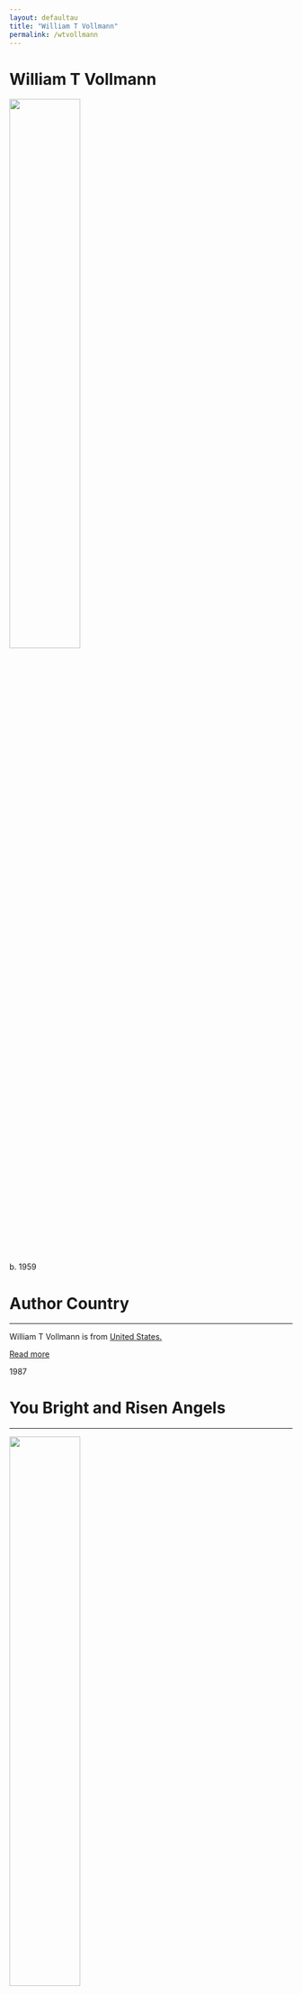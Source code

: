 ```yaml
---
layout: defaultau
title: "William T Vollmann"
permalink: /wtvollmann
---
```

<!-- partial:index.partial.html -->
<div class="content">
     <h1>William T Vollmann</h1>
    <div class="quote">
        <div><img src="https://upload.wikimedia.org/wikipedia/commons/d/d4/William_T._Vollmann_2006_%28cropped%29.jpg" height="50%" width = "50%" class="logo"></div>
    </div>
    <div class="timeline">
        <div style="padding-bottom:100px;"></div>
        <div class="block">
             <div class="date right"><p class="right"> b. 1959 </p></div>
            <div class="dot"></div>
            <div class="left first">
            <div class="author_country">
                <h1>Author Country</h1><hr>
          <div class="aclocation">  <p>William T Vollmann is from <a href="{{ site.baseurl }}/1">United States.</a></p></div>
              <div class="acreadmore">  <a href="https://en.wikipedia.org/wiki/William_T._Vollmann" target="_blank">Read more</a></div>
            </div>
            </div>
        <div class="block">
            <div class="date left"><p class="left">1987</p></div>
            <div class="dot"></div>
            <div class="right">
                <h1>You Bright and Risen Angels</h1><hr>
                <p><img src="https://upload.wikimedia.org/wikipedia/en/4/44/YouBrightAndRisenAngels.jpg" height="50%" width = "50%"></p>
                <p>
                Language: English<br/>
                Publisher: Atheneum Books<br/>
                Pub_location: New York, NY, United States<br/>
                Genre: Fiction (Novel)<br/>
                Length: 704<br/>                   </p>
            </div>
        </div>
       <div class="block">
            <div class="date right"><p class="right">1989</p></div>
            <div class="dot"></div>
            <div class="left">
                <h1>The Rainbow Stories</h1><hr>
                <p><img src="https://upload.wikimedia.org/wikipedia/en/9/98/Therainbowstories.jpg" height="50%" width = "50%"></p>
                <p>
                Language: English<br/>
                Publisher: Atheneum Books<br/>
                Pub_location: New York, NY, United States<br/>
                Genre: Fiction (Novel)<br/>
                Length: 544<br/>                   </p>
            </div>
        </div>
       <div class="block">
            <div class="date left"><p class="left">1989</p></div>
            <div class="dot"></div>
            <div class="right">
                <h1>13 Stories and 13 Epitaphs/9749</h1><hr>
                <p><img src="https://upload.wikimedia.org/wikipedia/en/c/c5/13_stories_and_13_epitaphs.jpg" height="50%" width = "50%"></p>
                <p>
                Language: English<br/>
                Publisher: Pantheon Books<br/>
                Pub_location: New York, NY, United States<br/>
                Genre: Short Stories<br/>
                Length: 318<br/>                   </p>
            </div>
        </div>
<div class="block">
            <div class="date right"><p class="right">1990</p></div>
            <div class="dot"></div>
            <div class="left">
                <h1>The Ice-Shirt</h1><hr>
                <p><img src="https://upload.wikimedia.org/wikipedia/en/c/c0/Iceshirtcvr.jpg" height="50%" width = "50%"></p>
                <p>
		Series: Volume 1 of the Seven Dreams: A Book of North American Landscapes<br/>                
		Language: English<br/>
                Publisher: Viking Press <br/>
                Pub_location: New York, NY, United States<br/>
                Genre: Fiction (Novel)<br/>
                Length: 404<br/>                   </p>
            </div>
        </div>
<div class="block">
            <div class="date left"><p class="left">1992</p></div>
            <div class="dot"></div>
            <div class="right">
                <h1>Fathers and Crows</h1><hr>
                <p><img src="https://upload.wikimedia.org/wikipedia/en/a/af/FathersAndCrows.jpg" height="50%" width = "50%"></p>
                <p>
                Series: Volume 2 of the Seven Dreams: A Book of North American Landscapes<br/>                
		Language: English<br/>
                Publisher: Viking Press <br/>
                Pub_location: New York, NY, United States<br/>
                Genre: Fiction (Novel)<br/>
                Length: 1008<br/>                   </p>
            </div>
        </div>
<div class="block">
            <div class="date right"><p class="right">1992</p></div>
            <div class="dot"></div>
            <div class="left">
                <h1>An Afghanistan Picture Show: Or, How I Saved the World</h1><hr>
                <p><img src="https://bookstellyouwhy.cdn.bibliopolis.com/pictures/18209.jpg?v=1264910717" height="50%" width = "50%"></p>
                <p>
                Language: English<br/>
                Publisher: Melville House<br/>
                Pub_location: New York, NY, United States<br/><br/>
                Genre: Nonfiction Book<br/>
                Length: 320<br/>                   </p>
            </div>
        </div>
<div class="block">
            <div class="date left"><p class="left">1993</p></div>
            <div class="dot"></div>
            <div class="right">
                <h1>Butterfly Stories: A Novel</h1><hr>
                <p><img src="https://m.media-amazon.com/images/I/51S46jj-62L._AC_UF1000,1000_QL80_.jpg" height="50%" width = "50%"></p>
                <p>
                Language: English<br/>
                Publisher:  Grove Press<br/>
                Pub_location: New York, NY, United States<br/>
                Genre: Fiction (Novel)<br/>
                Length: 281<br/>                   </p>
            </div>
        </div>
<div class="block">
            <div class="date right"><p class="right">1994</p></div>
            <div class="dot"></div>
            <div class="left">
                <h1>The Rifles</h1><hr>
                <p><img src="https://upload.wikimedia.org/wikipedia/en/2/2d/TheriflesUScvr.jpg" height="50%" width = "50%"></p>
                <p>
                Series: Volume 6 of the Seven Dreams: A Book of North American Landscapes<br/>                
		Language: English<br/>
                Publisher: Viking Press <br/>
                Pub_location: New York, NY, United States<br/>
                Genre: Fiction (Novel)<br/>
                Length: 411<br/>                   </p>
            </div>
        </div>
       <div class="block">
            <div class="date left"><p class="left">1996</p></div>
            <div class="dot"></div>
            <div class="right">
                <h1>The Atlas</h1><hr>
                <p><img src="https://upload.wikimedia.org/wikipedia/en/c/ca/AtlasNovel.jpg" height="50%" width = "50%"></p>
                <p>
                Language: English<br/>
                Publisher: Viking Press<br/>
                Pub_location: New York, NY, United States<br/>
                Genre: Autobiography/Memoir<br/>
                Length: 496<br/>                   </p>
            </div>
        </div>
<div class="block">
            <div class="date right"><p class="right">2000</p></div>
            <div class="dot"></div>
            <div class="left">
                <h1>The Royal Family</h1><hr>
                <p><img src="https://upload.wikimedia.org/wikipedia/en/5/52/RoyalFamilyNovel.jpg" height="50%" width = "50%"></p>
                <p>
                Language: English<br/>
                Publisher: Viking Press<br/>
                Pub_location: New York, NY, United States<br/>
                Genre: Fiction (Novel)<br/>
                Length: 780<br/>                   </p>
            </div>
        </div>
 <div class="block">
            <div class="date left"><p class="left">2001</p></div>
            <div class="dot"></div>
            <div class="right">
                <h1>Argall: The True Story of Pocahontas and Captain John Smith</h1><hr>
                <p><img src="https://upload.wikimedia.org/wikipedia/en/4/47/Argall.jpg" height="50%" width = "50%"></p>
                <p>
                Series: Volume 3 of the Seven Dreams: A Book of North American Landscapes<br/>                
		Language: English<br/>
                Publisher: Viking Press <br/>
                Pub_location: New York, NY, United States<br/>
                Genre: Fiction (Novel)<br/>
                Length: 736<br/>                   </p>
            </div>
        </div>
<div class="block">
            <div class="date right"><p class="right">2003</p></div>
            <div class="dot"></div>
            <div class="left">
                <h1>Rising Up and Rising Down: Some Thoughts on Violence, Freedom and Urgent Means</h1><hr>
                <p><img src="https://upload.wikimedia.org/wikipedia/en/6/67/Rising_Up_and_Rising_Down.jpg" height="50%" width = "50%"></p>
                <p>
                Language: English<br/>
                Publisher: McSweeney's Books<br/>
                Pub_location: San Francisco, United States<br/>
                Genre: 	Essays<br/>
                Length: <br/>                   </p>
            </div>
        </div>
<div class="block">
            <div class="date left"><p class="left">2005</p></div>
            <div class="dot"></div>
            <div class="right">
                <h1>Europe Central</h1><hr>
                <p><img src="https://upload.wikimedia.org/wikipedia/en/9/90/Europe_Central.jpg" height="50%" width = "50%"></p>
                <p>
                Language: English<br/>
                Publisher: Viking Press<br/>
                Pub_location: New York, NY, United States<br/>
                Genre: Fiction (Novel)<br/>
                Length: 832<br/>                   </p>
            </div>
        </div>
<div class="block">
            <div class="date right"><p class="right">2005</p></div>
            <div class="dot"></div>
            <div class="left">
                <h1>They Came Out Like Ants from Harper's Magazine</h1><hr>
                <p><img src="https://harpers.org/wp-content/uploads/2004/10/0001.gif" height="50%" width = "50%"></p>
                <p>
                Language: English<br/>
                Publisher: Internet Archive<br/>
                Pub_location: California, United States<br/>
                Genre: Short Stories<br/>
                Length: 281 - 372<br/>                   </p>
            </div>
        </div>
<div class="block">
            <div class="date left"><p class="left">2006</p></div>
            <div class="dot"></div>
            <div class="right">
                <h1>Uncentering the Earth: Copernicus and the Revolutions of the Heavenly Spheres</h1><hr>
                <p><img src="https://images-na.ssl-images-amazon.com/images/S/compressed.photo.goodreads.com/books/1180409183i/1036867.jpg" height="50%" width = "50%"></p>
                <p>
                Language: English<br/>
                Publisher: W. W. Norton & Company<br/>
                Pub_location: New York, NY, United States<br/>
                Genre: Nonfiction Book<br/>
                Length: 304<br/>                   </p>
            </div>
        </div>
<div class="block">
            <div class="date right"><p class="right">2007</p></div>
            <div class="dot"></div>
            <div class="left">
                <h1>Poor People</h1><hr>
                <p><img src="https://m.media-amazon.com/images/I/51gZ3EnTaRL._SY291_BO1,204,203,200_QL40_FMwebp_.jpg" height="50%" width = "50%"></p>
                <p>
                Language: English<br/>
                Publisher: Ecco<br/>
                Pub_location: New York, NY, United States<br/>
                Genre: Nonfiction Book<br/>
                Length: 464<br/>                   </p>
            </div>
        </div>
<div class="block">
            <div class="date left"><p class="left">2008</p></div>
            <div class="dot"></div>
            <div class="right">
                <h1>Riding Toward Everywhere</h1><hr>
                <p><img src="https://images-na.ssl-images-amazon.com/images/S/compressed.photo.goodreads.com/books/1266750366i/1231817.jpg" height="50%" width = "50%"></p>
                <p>
                Language: English<br/>
                Publisher: Ecco<br/>
                Pub_location: New York, NY, United States<br/>
                Genre: Nonfiction Book<br/>
                Length: 288<br/>                   </p>
            </div>
        </div>
<div class="block">
            <div class="date right"><p class="right">2009</p></div>
            <div class="dot"></div>
            <div class="left">
                <h1>Imperial</h1><hr>
                <p><img src="https://upload.wikimedia.org/wikipedia/en/5/5b/Imperial-William-T-Vollmann.jpg" height="50%" width = "50%"></p>
                <p>
                Language: English<br/>
                Publisher: Viking Press<br/>
                Pub_location: New York, NY, United States<br/>
                Genre: Nonfiction Book<br/>
                Length: 1344<br/>                   </p>
            </div>
        </div>
<div class="block">
            <div class="date left"><p class="left">2010</p></div>
            <div class="dot"></div>
            <div class="right">
                <h1>Kissing the Mask: Beauty, Understatement and Femininity in Japanese Noh Theater</h1><hr>
                <p><img src="https://images-na.ssl-images-amazon.com/images/S/compressed.photo.goodreads.com/books/1348857758i/7097913.jpg" height="50%" width = "50%"></p>
                <p>
                Language: English<br/>
                Publisher: Ecco<br/>
                Pub_location: New York, NY, United States<br/>
                Genre: Nonfiction Book<br/>
                Length: 528<br/>                   </p>
            </div>
        </div>
<div class="block">
            <div class="date right"><p class="right">2011</p></div>
            <div class="dot"></div>
            <div class="left">
                <h1>Into the Forbidden Zone: A Trip Through Hell and High Water in Post-Earthquake Japan</h1><hr>
                <p><img src="https://images-na.ssl-images-amazon.com/images/S/compressed.photo.goodreads.com/books/1328570190i/11284218.jpg" height="50%" width = "50%"></p>
                <p>
                Language: English<br/>
                Publisher: Byliner, Inc<br/>
                Pub_location: New York, NY, United States<br/>
                Genre: Nonfiction Book<br/>
                Length: 61<br/>                   </p>
            </div>
        </div>
<div class="block">
            <div class="date left"><p class="left">2013</p></div>
            <div class="dot"></div>
            <div class="right">
                <h1>The Book of Dolores</h1><hr>
                <p><img src="https://upload.wikimedia.org/wikipedia/en/3/36/TheBookOfDolores.jpg" height="50%" width = "50%"></p>
                <p>
                Language: English<br/>
                Publisher: PowerHouse Books<br/>
                Pub_location: New York, NY, United States<br/>
                Genre: Nonfiction Book<br/>
                Length: 200<br/>                   </p>
            </div>
        </div>
<div class="block">
            <div class="date right"><p class="right">2014</p></div>
            <div class="dot"></div>
            <div class="left">
                <h1>Last Stories and Other Stories</h1><hr>
                <p><img src="https://m.media-amazon.com/images/I/41v27MkLx1L._SY291_BO1,204,203,200_QL40_FMwebp_.jpg" height="50%" width = "50%"></p>
                <p>
                Language: English<br/>
                Publisher: Viking Press<br/>
                Pub_location: New York, NY, United States<br/>
                Genre: Short Stories<br/>
                Length: 704<br/>                   </p>
            </div>
        </div>
<div class="block">
            <div class="date left"><p class="left">2015 </p></div>
            <div class="dot"></div>
            <div class="right">
                <h1>The Dying Grass</h1><hr>
                <p><img src="https://upload.wikimedia.org/wikipedia/en/6/60/TheDyingGrassNovel.jpg" height="50%" width = "50%"></p>
                <p>
               Series: Volume 5 of the Seven Dreams: A Book of North American Landscapes<br/>                
		Language: English<br/>
                Publisher: Viking Press <br/>
                Pub_location: New York, NY, United States<br/>
                Genre: Fiction (Novel)<br/>
                Length: 1376<br/>                   </p>
            </div>
        </div>
<div class="block">
            <div class="date right"><p class="right">2018</p></div>
            <div class="dot"></div>
            <div class="left">
                <h1>No Immediate Danger: Volume One of Carbon Ideologies</h1><hr>
                <p><img src="https://m.media-amazon.com/images/I/51Y2MAuSmwL._SX327_BO1,204,203,200_.jpg" height="50%" width = "50%"></p>
                <p>
                Language: English<br/>
                Publisher: Viking Press <br/>
                Pub_location: New York, NY, United States<br/>
                Genre: Nonfiction Book<br/>
                Length: 624<br/>                   </p>
            </div>
        </div>
<div class="block">
            <div class="date left"><p class="left">2018</p></div>
            <div class="dot"></div>
            <div class="right">
                <h1>No Good Alternative: Volume Two of Carbon Ideologies</h1><hr>
                <p><img src="https://m.media-amazon.com/images/I/51y8xS-p0FL._SX327_BO1,204,203,200_.jpg" height="50%" width = "50%"></p>
                <p>
                Language: English<br/>
                Publisher: Viking Press <br/>
                Pub_location: New York, NY, United States<br/>
                Genre: Nonfiction Book<br/>
                Length: 688<br/>                   </p>
            </div>
        </div>
<div class="block">
            <div class="date right"><p class="right">2020</p></div>
            <div class="dot"></div>
            <div class="left">
                <h1>The Lucky Star: A Novel</h1><hr>
                <p><img src="https://m.media-amazon.com/images/I/51l1ThYjqBL._SX329_BO1,204,203,200_.jpg" height="50%" width = "50%"></p>
                <p>
                Language: English<br/>
                Publisher: Viking Press<br/>
                Pub_location: New York, NY, United States<br/>
                Genre: Fiction (Novel)<br/>
                Length: 672<br/>                   </p>
            </div>
        </div>
<div class="block">
            <div class="date left"><p class="left">1991</p></div>
            <div class="dot"></div>
            <div class="right">
                <h1>Whores for Gloria</h1><hr>
                <p><img src="https://m.media-amazon.com/images/I/51EfFuM49AL.jpg" height="50%" width = "50%"></p>
                <p>
                Language: English<br/>
                Publisher: Penguin Books<br/>
                Pub_location: London, England<br/>
                Genre: Fiction (Novel)<br/>
                Length: 160<br/>                   </p>
            </div>
        </div>       
<!-- partial -->
<script src='https://cdnjs.cloudflare.com/ajax/libs/jquery/3.1.1/jquery.min.js'></script><script  src="{{ site.baseurl }}/assets/js/authorscript.js"></script>
